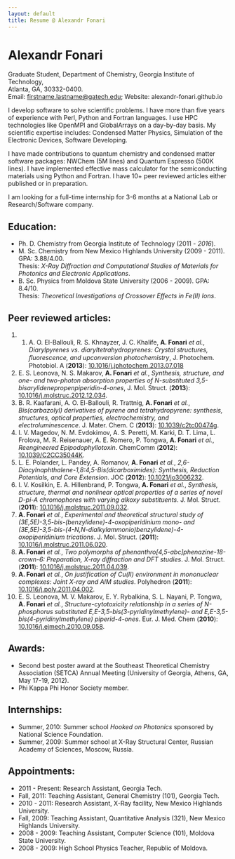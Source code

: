 ```yaml
---
layout: default
title: Resume @ Alexandr Fonari
---
```


# Alexandr Fonari

Graduate Student, Department of Chemistry, Georgia Institute of Technology,  
Atlanta, GA, 30332-0400.  
Email: firstname.lastname@gatech.edu; Website: alexandr-fonari.github.io

I develop software to solve scientific problems. I have more than five years of experience with Perl, Python and Fortran languages. I use HPC technologies like OpenMPI and GlobalArrays on a day-by-day basis. My scientific expertise includes: Condensed Matter Physics, Simulation of the Electronic Devices, Software Developing.

I have made contributions to quantum chemistry and condensed matter software packages: NWChem (5M lines) and Quantum Espresso (500K lines). I have implemented effective mass calculator for the semiconducting materials using Python and Fortran. I have 10+ peer reviewed articles either published or in preparation.

I am looking for a full-time internship for 3-6 months at a National Lab or Research/Software company.

## Education:
 
 * Ph. D. Chemistry from Georgia Institute of Technology (2011 - *2016*).
 * M. Sc. Chemistry from  New Mexico Highlands University (2009 - 2011). GPA: 3.88/4.00.  
 Thesis: *X-Ray Diffraction and Computational Studies of Materials for Photonics and Electronic Applications*.
 * B. Sc. Physics from Moldova State University (2006 - 2009). GPA: 8.4/10.  
 Thesis: *Theoretical Investigations of Crossover Effects in Fe(II) Ions*.

## Peer reviewed articles:

1. 1. A. O. El-Ballouli, R. S. Khnayzer, J. C. Khalife, **A. Fonari** *et al.*, *Diarylpyrenes vs. diaryltetrahydropyrenes: Crystal structures,
ﬂuorescence, and upconversion photochemistry*, J. Photochem. Photobiol. A (**2013**): [10.1016/j.jphotochem.2013.07.018](http://dx.doi.org/10.1016/j.jphotochem.2013.07.018)
1. E. S. Leonova, N. S. Makarov, **A. Fonari** *et al.*, *Synthesis, structure, and one- and two-photon absorption properties of N-substituted 3,5-bisarylidenepropenpiperidin-4-ones*, J. Mol. Struct. (**2013**): [10.1016/j.molstruc.2012.12.034](http://dx.doi.org/10.1016/j.molstruc.2012.12.034).
1. B. R. Kaafarani, A. O. El-Ballouli, R. Trattnig, **A. Fonari** *et al.*, *Bis(carbazolyl) derivatives of pyrene and tetrahydropyrene: synthesis, structures, optical properties, electrochemistry, and electroluminescence*. J. Mater. Chem. C (**2013**): [10.1039/c2tc00474g](http://dx.doi.org/10.1039/c2tc00474g).
1. I. V. Magedov, N. M. Evdokimov, A. S. Peretti, M. Karki, D. T. Lima, L. Frolova, M. R. Reisenauer, A. E. Romero, P. Tongwa, **A. Fonari** *et al.*, *Reengineered Epipodophyllotoxin*. ChemComm (**2012**): [10.1039/C2CC35044K](http://dx.doi.org/10.1039/C2CC35044K).
1. L. E. Polander, L. Pandey, A. Romanov, **A. Fonari** *et al.*, *2,6-Diacylnaphthalene-1,8:4,5-Bis(dicarboximides): Synthesis, Reduction Potentials, and Core Extension*. JOC (**2012**): [10.1021/jo3006232](http://dx.doi.org/10.1021/jo3006232).
1. I. V. Kosilkin, E. A. Hillenbrand, P. Tongwa, **A. Fonari** *et al.*, *Synthesis, structure, thermal and nonlinear optical properties of a series of novel D-pi-A chromophores with varying alkoxy substituents*. J. Mol. Struct. (**2011**): [10.1016/j.molstruc.2011.09.032](http://dx.doi.org/10.1016/j.molstruc.2011.09.032).
1. **A. Fonari** *et al.*, *Experimental and theoretical structural study of (3E,5E)-3,5-bis-(benzylidene)-4-oxopiperidinium mono- and (3E,5E)-3,5-bis-(4-N,N-dialkylammonio)benzylidene)-4-oxopiperidinium trications*. J. Mol. Struct. (**2011**): [10.1016/j.molstruc.2011.06.020](http://dx.doi.org/10.1016/j.molstruc.2011.06.020).
1. **A. Fonari** *et al.*, *Two polymorphs of phenanthro[4,5-abc]phenazine-18-crown-6: Preparation, X-ray diffraction and DFT studies*. J. Mol. Struct. (**2011**): [10.1016/j.molstruc.2011.04.039](http://dx.doi.org/10.1016/j.molstruc.2011.04.039).
1. **A. Fonari** *et al.*, *On justification of Cu(II) environment in mononuclear complexes: Joint X-ray and AIM studies*. Polyhedron (**2011**): [10.1016/j.poly.2011.04.002](http://dx.doi.org/10.1016/j.poly.2011.04.002).
1. E. S. Leonova, M. V. Makarov, E. Y. Rybalkina, S. L. Nayani, P. Tongwa, **A. Fonari** *et al.*, *Structure-cytotoxicity relationship in a series of N-phosphorus substituted E,E-3,5-bis(3-pyridinylmethylene)- and E,E-3,5-bis(4-pyridinylmethylene) piperid-4-ones*. Eur. J. Med. Chem (**2010**): [10.1016/j.ejmech.2010.09.058](http://dx.doi.org/10.1016/j.ejmech.2010.09.058).

## Awards:

 - Second best poster award at the Southeast Theoretical Chemistry Association (SETCA) Annual Meeting (University of Georgia, Athens, GA, May 17-19, 2012).
 - Phi Kappa Phi Honor Society member.

## Internships:

 - Summer, 2010: Summer school *Hooked on Photonics* sponsored by National Science Foundation.
 - Summer, 2009: Summer school at X-Ray Structural Center, Russian Academy of Sciences, Moscow, Russia.

## Appointments:

 * 2011 - Present: Research Assistant, Georgia Tech.
 * Fall, 2011: Teaching Assistant, General Chemistry (101), Georgia Tech.
 * 2010 - 2011: Research Assistant, X-Ray facility, New Mexico Highlands University.
 * Fall, 2009: Teaching Assistant, Quantitative Analysis (321), New Mexico Highlands University.
 * 2008 - 2009: Teaching Assistant, Computer Science (101), Moldova State University.
 * 2008 - 2009: High School Physics Teacher, Republic of Moldova.

